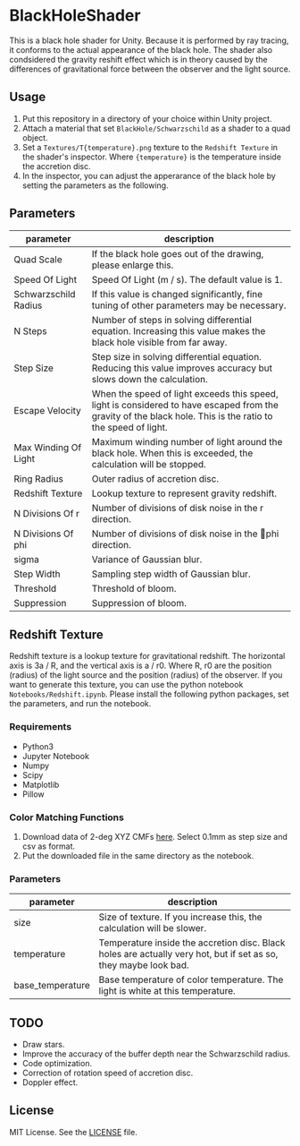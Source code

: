 # BlackHoleShader

This is a black hole shader for Unity. Because it is performed by ray tracing, it conforms to the actual appearance of the black hole. 
The shader also condsidered the gravity reshift effect which is in theory caused by the differences of gravitational force between the observer and the light source.

## Usage
1. Put this repository in a directory of your choice within Unity project.
1. Attach a material that set `BlackHole/Schwarzschild` as a shader to a quad object.
1. Set a `Textures/T{temperature}.png` texture to the `Redshift Texture` in the shader's inspector.
   Where `{temperature}` is the temperature inside the accretion disc. 
1. In the inspector, you can adjust the apperarance of the black hole by setting the parameters as the following.

## Parameters
| parameter | description |
| --- | --- |
| Quad Scale | If the black hole goes out of the drawing, please enlarge this. |
| Speed Of Light | Speed Of Light (m / s). The default value is 1. |
| Schwarzschild Radius | If this value is changed significantly, fine tuning of other parameters may be necessary. |
| N Steps | Number of steps in solving differential equation. Increasing this value makes the black hole visible from far away. |
| Step Size | Step size in solving differential equation. Reducing this value improves accuracy but slows down the calculation. |
| Escape Velocity | When the speed of light exceeds this speed, light is considered to have escaped from the gravity of the black hole. This is the ratio to the speed of light. |
| Max Winding Of Light | Maximum winding number of light around the black hole. When this is exceeded, the calculation will be stopped. |
| Ring Radius | Outer radius of accretion disc. |
| Redshift Texture | Lookup texture to represent gravity redshift. |
| N Divisions Of r | Number of divisions of disk noise in the r direction. |
| N Divisions Of phi | Number of divisions of disk noise in the phi direction. |
| sigma | Variance of Gaussian blur. |
| Step Width | Sampling step width of Gaussian blur. |
| Threshold | Threshold of bloom. |
| Suppression | Suppression of bloom. |

## Redshift Texture
Redshift texture is a lookup texture for gravitational redshift.
The horizontal axis is 3a / R, and the vertical axis is a / r0.
Where R, r0 are the position (radius) of the light source and the position (radius) of the observer.
If you want to generate this texture, you can use the python notebook `Notebooks/Redshift.ipynb`.
Please install the following python packages, set the parameters, and run the notebook.

### Requirements
* Python3
* Jupyter Notebook
* Numpy
* Scipy
* Matplotlib
* Pillow

### Color Matching Functions
1. Download data of 2-deg XYZ CMFs [here](http://cvrl.ucl.ac.uk/cmfs.htm). Select 0.1mm as step size and csv as format.
1. Put the downloaded file in the same directory as the notebook.

### Parameters
| parameter | description |
| --- | --- |
| size | Size of texture. If you increase this, the calculation will be slower. |
| temperature | Temperature inside the accretion disc. Black holes are actually very hot, but if set as so, they maybe look bad. |
| base_temperature | Base temperature of color temperature. The light is white at this temperature. |

## TODO
* Draw stars.
* Improve the accuracy of the buffer depth near the Schwarzschild radius.
* Code optimization.
* Correction of rotation speed of accretion disc.
* Doppler effect.

## License
MIT License. See the [LICENSE](./LICENSE) file.
